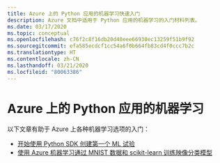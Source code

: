 ```yaml
---
title: Azure 上的 Python 应用的机器学习快速入门
description: Azure 文档中适用于 Python 应用的机器学习的入门材料列表。
ms.date: 03/17/2020
ms.topic: conceptual
ms.openlocfilehash: c76f2c8f16db20d40eee66930ec13259f51b9f92
ms.sourcegitcommit: efa585ecdcf1cc54a6f0b664fb83cd4f0ccc7b2c
ms.translationtype: HT
ms.contentlocale: zh-CN
ms.lasthandoff: 03/21/2020
ms.locfileid: "80063386"
---
```

# <a name="machine-learning-for-python-apps-on-azure"></a>Azure 上的 Python 应用的机器学习

以下文章有助于 Azure 上各种机器学习选项的入门：

- [开始使用 Python SDK 创建第一个 ML 试验](/azure/machine-learning/tutorial-1st-experiment-sdk-setup)
- [使用 Azure 机器学习通过 MNIST 数据和 scikit-learn 训练映像分类模型](/azure/machine-learning/tutorial-train-models-with-aml)
